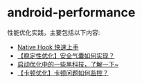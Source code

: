 # android-performance
性能优化实践，主要包括以下内容:

- [Native Hook 快速上手](https://juejin.cn/post/7212240532796784699)
- [【稳定性优化】安全气囊如何实现？](https://juejin.cn/post/7215226343712489533)
- [启动优化中的一些黑科技，了解一下~](https://juejin.cn/post/7217828263259291708)
- [【卡顿优化】卡顿问题如何监控？](https://juejin.cn/post/7222651312073850935)